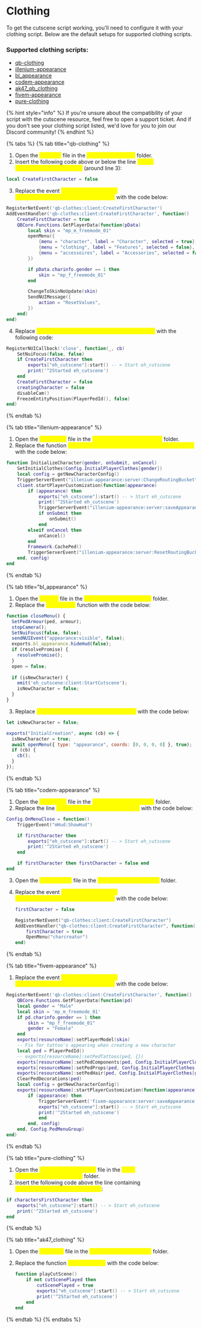 # Clothing

To get the cutscene script working, you'll need to configure it with your clothing script. Below are the default setups for supported clothing scripts.

### **Supported clothing scripts:**

* [qb-clothing](clothing.md#qb-clothing)
* [illenium-appearance](clothing.md#illenium-appearance)
* [bl\_appearance](clothing.md#bl_appearance)
* [codem-appearance](clothing.md#codem-appearance)
* [ak47\_qb\_clothing](clothing.md#ak47_clothing)
* [fivem-appearance](clothing.md#fivem-appearance)
* [pure-clothing](clothing.md#pure-clothing)

{% hint style="info" %}
If you're unsure about the compatibility of your script with the cutscene resource, feel free to open a support ticket. And if you don't see your clothing script listed, we'd love for you to join our Discord community!
{% endhint %}

{% tabs %}
{% tab title="qb-clothing" %}
1. Open the <mark style="color:yellow;">`main.lua`</mark> file in the <mark style="color:yellow;">`qb-clothing/client`</mark> folder.
2. Insert the following code above or below the line <mark style="color:yellow;">`local creatingCharacter = false`</mark> (around line 3):

```lua
local CreateFirstCharacter = false
```

3. Replace the event <mark style="color:yellow;">`RegisterNetEvent('qb-clothes:client:CreateFirstCharacter')`</mark> with the code below:

```lua
RegisterNetEvent('qb-clothes:client:CreateFirstCharacter')
AddEventHandler('qb-clothes:client:CreateFirstCharacter', function()
    CreateFirstCharacter = true
    QBCore.Functions.GetPlayerData(function(pData)
        local skin = "mp_m_freemode_01"
        openMenu({
            {menu = "character", label = "Character", selected = true},
            {menu = "clothing", label = "Features", selected = false},
            {menu = "accessoires", label = "Accessories", selected = false}
        })

        if pData.charinfo.gender == 1 then
            skin = "mp_f_freemode_01"
        end

        ChangeToSkinNoUpdate(skin)
        SendNUIMessage({
            action = "ResetValues",
        })
    end)
end)
```

4. Replace <mark style="color:yellow;">`RegisterNUICallback('close', function(_, cb)`</mark> with the following code:

```lua
RegisterNUICallback('close', function(_, cb)
    SetNuiFocus(false, false)
    if CreateFirstCharacter then 
        exports["eh_cutscene"]:start() -- > Start eh_cutscene
        print('^2Started eh_cutscene')
    end
    CreateFirstCharacter = false
    creatingCharacter = false
    disableCam()
    FreezeEntityPosition(PlayerPedId(), false)
end)
```
{% endtab %}

{% tab title="illenium-appearance" %}
1. Open the <mark style="color:yellow;">`client.lua`</mark> file in the <mark style="color:yellow;">`illenium-appearance/client`</mark> folder.
2. Replace the function <mark style="color:yellow;">`InitializeCharacter(gender, onSubmit, onCancel)`</mark> with the code below:

```lua
function InitializeCharacter(gender, onSubmit, onCancel)
    SetInitialClothes(Config.InitialPlayerClothes[gender])
    local config = getNewCharacterConfig()
    TriggerServerEvent("illenium-appearance:server:ChangeRoutingBucket")
    client.startPlayerCustomization(function(appearance)
        if (appearance) then
            exports["eh_cutscene"]:start() -- > Start eh_cutscene
            print('^2Started eh_cutscene')
            TriggerServerEvent("illenium-appearance:server:saveAppearance", appearance)
            if onSubmit then
                onSubmit()
            end
        elseif onCancel then
            onCancel()
        end
        Framework.CachePed()
        TriggerServerEvent("illenium-appearance:server:ResetRoutingBucket")
    end, config)
end
```
{% endtab %}

{% tab title="bl_appearance" %}
1. Open the <mark style="color:yellow;">`init.js`</mark> file in the <mark style="color:yellow;">`bl_appearance/dist/client`</mark> folder.
2. Replace the <mark style="color:yellow;">`closeMenu()`</mark> function with the code below:

```javascript
function closeMenu() {
  SetPedArmour(ped, armour);
  stopCamera();
  SetNuiFocus(false, false);
  sendNUIEvent("appearance:visible", false);
  exports.bl_appearance.hideHud(false);
  if (resolvePromise) {
    resolvePromise();
  }
  open = false;
  
  if (isNewCharacter) {
    emit('eh_cutscene:client:StartCutscene');
    isNewCharacter = false;
  }
}
```

3. Replace <mark style="color:yellow;">`exports("InitialCreation", async (cb)`</mark> with the code below:

```javascript
let isNewCharacter = false;

exports("InitialCreation", async (cb) => {
  isNewCharacter = true;
  await openMenu({ type: "appearance", coords: [0, 0, 0, 0] }, true);
  if (cb) {
    cb();
  }
});
```
{% endtab %}

{% tab title="codem-appearance" %}
1. Open the <mark style="color:yellow;">`config.lua`</mark> file in the <mark style="color:yellow;">`codem-appearance/shared`</mark> folder.&#x20;
2. Replace the line <mark style="color:yellow;">`Config.OnMenuClose = function()`</mark> with the code below:

```lua
Config.OnMenuClose = function()
    TriggerEvent("mHud:ShowHud")

    if firstCharacter then 
        exports["eh_cutscene"]:start() -- > Start eh_cutscene
        print('^2Started eh_cutscene')
    end

    if firstCharacter then firstCharacter = false end
end
```

3. Open the <mark style="color:yellow;">`editable.lua`</mark> file in the <mark style="color:yellow;">`codem-appearance/client`</mark> folder.
4.  Replace the event <mark style="color:yellow;">`RegisterNetEvent("qb-clothes:client:CreateFirstCharacter")`</mark> with the code below:

    ```lua
    firstCharacter = false

    RegisterNetEvent("qb-clothes:client:CreateFirstCharacter")
    AddEventHandler("qb-clothes:client:CreateFirstCharacter", function()
        firstCharacter = true
        OpenMenu("charcreator")
    end)
    ```
{% endtab %}

{% tab title="fivem-appearance" %}
1. Replace the event <mark style="color:yellow;">`RegisterNetEvent('qb-clothes:client:CreateFirstCharacter')`</mark> with the code below:

```lua
RegisterNetEvent('qb-clothes:client:CreateFirstCharacter', function()
    QBCore.Functions.GetPlayerData(function(pd)
    local gender = "Male"
    local skin = 'mp_m_freemode_01'
    if pd.charinfo.gender == 1 then
        skin = "mp_f_freemode_01"
        gender = "Female"
    end
    exports[resourceName]:setPlayerModel(skin)
    -- Fix for tattoo's appearing when creating a new character
    local ped = PlayerPedId()
    -- exports[resourceName]:setPedTattoos(ped, {})
    exports[resourceName]:setPedComponents(ped, Config.InitialPlayerClothes[gender].Components)
    exports[resourceName]:setPedProps(ped, Config.InitialPlayerClothes[gender].Props)
    exports[resourceName]:setPedHair(ped, Config.InitialPlayerClothes[gender].Hair)
    ClearPedDecorations(ped)
    local config = getNewCharacterConfig()
    exports[resourceName]:startPlayerCustomization(function(appearance)
        if (appearance) then
            TriggerServerEvent('fivem-appearance:server:saveAppearance', appearance)
            exports["eh_cutscene"]:start() -- > Start eh_cutscene
            print('^2Started eh_cutscene')
            end
        end, config)
    end, Config.PedMenuGroup)
end)
```
{% endtab %}

{% tab title="pure-clothing" %}
1. Open the <mark style="color:yellow;">`cl_save_functions.lua`</mark> file in the <mark style="color:yellow;">`pure-clothing/client/functions`</mark> folder.
2. Insert the following code above the line containing <mark style="color:yellow;">`charactersFirstCharacter = false`</mark>:

```lua
if charactersFirstCharacter then 
    exports["eh_cutscene"]:start() -- > Start eh_cutscene
    print('^2Started eh_cutscene')
end
```
{% endtab %}

{% tab title="ak47_clothing" %}
1. Open the <mark style="color:yellow;">`utils.lua`</mark> file in the <mark style="color:yellow;">`ak47_qb_clothing/client`</mark> folder.
2.  Replace the function <mark style="color:yellow;">`playCutScene()`</mark> with the code below:

    ```lua
    function playCutScene()
        if not cutScenePlayed then
            cutScenePlayed = true
            exports["eh_cutscene"]:start() -- > Start eh_cutscene
            print('^2Started eh_cutscene')
        end
    end
    ```
{% endtab %}
{% endtabs %}

